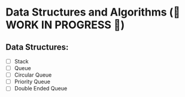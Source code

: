 # Data Structures and Algorithms (🚧 WORK IN PROGRESS 🚧)
## Data Structures: 
- [ ] Stack
- [ ] Queue
- [ ] Circular Queue
- [ ] Priority Queue
- [ ] Double Ended Queue
